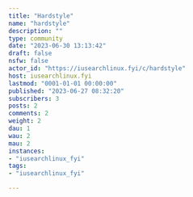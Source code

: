 ```yaml
---
title: "Hardstyle" 
name: "hardstyle"
description: ""
type: community
date: "2023-06-30 13:13:42"
draft: false
nsfw: false
actor_id: "https://iusearchlinux.fyi/c/hardstyle"
host: iusearchlinux.fyi
lastmod: "0001-01-01 00:00:00"
published: "2023-06-27 08:32:20"
subscribers: 3
posts: 2
comments: 2
weight: 2
dau: 1
wau: 2
mau: 2
instances:
- "iusearchlinux_fyi"
tags: 
- "iusearchlinux_fyi"

---
```

